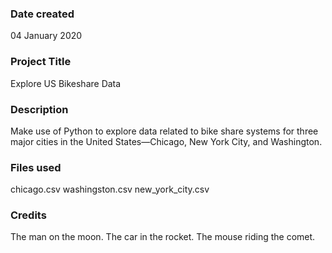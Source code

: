 ### Date created
04 January 2020

### Project Title
Explore US Bikeshare Data

### Description
Make use of Python to explore data related to bike share systems for three major cities in the United States—Chicago, New York City, and Washington. 

### Files used
chicago.csv
washingston.csv
new_york_city.csv

### Credits
The man on the moon.
The car in the rocket. 
The mouse riding the comet. 

